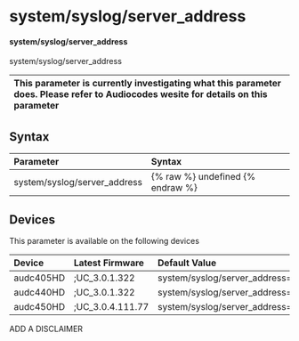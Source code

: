 ﻿---
description: system/syslog/server_address
search: false
---

# system/syslog/server_address

#### system/syslog/server_address

system/syslog/server_address


| This parameter is currently investigating what this parameter does. Please refer to Audiocodes wesite for details on this parameter | 
| :--- |

## Syntax
| Parameter | Syntax |
| :--- | :--- |
|system/syslog/server_address | {% raw %} undefined {% endraw %}|

## Devices
This parameter is available on the following devices

| Device | Latest Firmware | Default Value |
|:---|:---|:---|
| audc405HD | ;UC_3.0.1.322 | system/syslog/server_address=0.0.0.0 
| audc440HD | ;UC_3.0.1.322 | system/syslog/server_address=0.0.0.0 
| audc450HD | ;UC_3.0.4.111.77 | system/syslog/server_address=0.0.0.0 

ADD A DISCLAIMER
